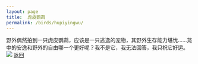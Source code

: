 ```yaml
---
layout: page
title: 	虎皮鹦鹉
permalink: /birds/hupiyingwu/
---
```

野外偶然拍到一只虎皮鹦鹉，应该是一只逃逸的宠物，其野外生存能力堪忧……笼中的安逸和野外的自由哪一个更好呢？我不是它，我无法回答，我只祝它好运。
![](../picture/虎皮鹦鹉/DSC_3135.jpg)
[返回](../../)